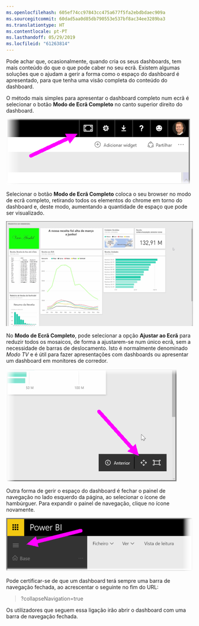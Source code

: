 ```yaml
---
ms.openlocfilehash: 605ef74cc97843cc475a677f5fa2ebdbdaec909a
ms.sourcegitcommit: 60dad5aa0d85db790553e537bf8ac34ee3289ba3
ms.translationtype: HT
ms.contentlocale: pt-PT
ms.lasthandoff: 05/29/2019
ms.locfileid: "61263814"
---
```

Pode achar que, ocasionalmente, quando cria os seus dashboards, tem mais conteúdo do que o que pode caber no seu ecrã. Existem algumas soluções que o ajudam a gerir a forma como o espaço do dashboard é apresentado, para que tenha uma visão completa do conteúdo do dashboard.

O método mais simples para apresentar o dashboard completo num ecrã é selecionar o botão **Modo de Ecrã Completo** no canto superior direito do dashboard.

![](media/4-4e-get-more-dashboard-space/4-4e_1.png)

Selecionar o botão **Modo de Ecrã Completo** coloca o seu browser no modo de ecrã completo, retirando todos os elementos do chrome em torno do dashboard e, deste modo, aumentando a quantidade de espaço que pode ser visualizado.

![](media/4-4e-get-more-dashboard-space/4-4e_2.png)

No **Modo de Ecrã Completo**, pode selecionar a opção **Ajustar ao Ecrã** para reduzir todos os mosaicos, de forma a ajustarem-se num único ecrã, sem a necessidade de barras de deslocamento. Isto é normalmente denominado *Modo TV* e é útil para fazer apresentações com dashboards ou apresentar um dashboard em monitores de corredor.

![](media/4-4e-get-more-dashboard-space/4-4e_3.png)

Outra forma de gerir o espaço do dashboard é fechar o painel de navegação no lado esquerdo da página, ao selecionar o ícone de hambúrguer. Para expandir o painel de navegação, clique no ícone novamente.

![](media/4-4e-get-more-dashboard-space/4-4e_4.png)

Pode certificar-se de que um dashboard terá sempre uma barra de navegação fechada, ao acrescentar o seguinte no fim do URL:

> ?collapseNavigation=true
> 
> 

Os utilizadores que seguem essa ligação irão abrir o dashboard com uma barra de navegação fechada.

